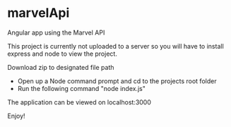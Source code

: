 # marvelApi
Angular app using the Marvel API

This project is currently not uploaded to a server so you will have to install express and node to view the project.

Download zip to designated file path
  - Open up a Node command prompt and cd to the projects root folder
  - Run the following command "node index.js"

The application can be viewed on localhost:3000

Enjoy!
